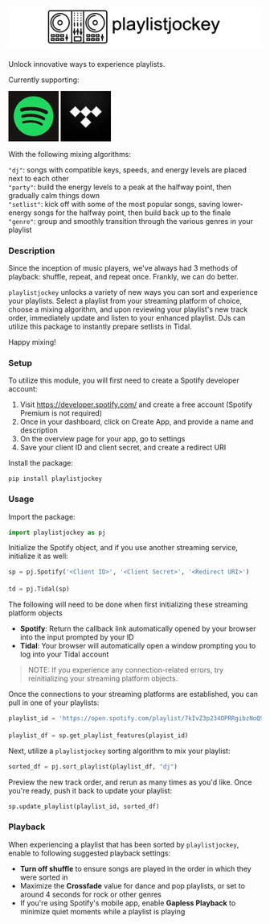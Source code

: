 # ![playlistjockey](images/banner_v1.png)
Unlock innovative ways to experience playlists.

Currently supporting:

![Spotify](images/spotify.jpg) ![Tidal](images/tidal.jpg)

With the following mixing algorithms:

`"dj"`: songs with compatible keys, speeds, and energy levels are placed next to each other<br>
`"party"`: build the energy levels to a peak at the halfway point, then gradually calm things down<br>
`"setlist"`: kick off with some of the most popular songs, saving lower-energy songs for the halfway point, then build back up to the finale<br>
`"genre"`: group and smoothly transition through the various genres in your playlist

### Description
Since the inception of music players, we've always had 3 methods of playback: shuffle, repeat, and repeat once. Frankly, we can do better.

`playlistjockey` unlocks a variety of new ways you can sort and experience your playlists. Select a playlist from your streaming platform of choice, choose a mixing algorithm, and upon reviewing
your playlist's new track order, immediately update and listen to your enhanced playlist. DJs can utilize this package to instantly prepare setlists in Tidal.

Happy mixing!

### Setup
To utilize this module, you will first need to create a Spotify developer account:<br>
  1. Visit https://developer.spotify.com/ and create a free account (Spotify Premium is not required)<br>
  2. Once in your dashboard, click on Create App, and provide a name and description<br>
  3. On the overview page for your app, go to settings<br>
  4. Save your client ID and client secret, and create a redirect URI<br>

Install the package:
```
pip install playlistjockey
```
### Usage
Import the package:
```python
import playlistjockey as pj
```
Initialize the Spotify object, and if you use another streaming service, initialize it as well:
```python
sp = pj.Spotify('<Client ID>', '<Client Secret>', '<Redirect URI>')

td = pj.Tidal(sp)
```
The following will need to be done when first initializing these streaming platform objects<br>
  - __Spotify__: Return the callback link automatically opened by your browser into the input prompted by your ID<br>
  - __Tidal__: Your browser will automatically open a window prompting you to log into your Tidal account

> NOTE: If you experience any connection-related errors, try reinitializing your streaming platform objects.

Once the connections to your streaming platforms are established, you can pull in one of your playlists:
```python
playlist_id = 'https://open.spotify.com/playlist/7kIvZ3p234OPRRgibzNoQS?si=9d743a7caec143b9'

playlist_df = sp.get_playlist_features(playist_id)
``` 

Next, utilize a `playlistjockey` sorting algorithm to mix your playlist:
```python
sorted_df = pj.sort_playlist(playlist_df, "dj")
```

Preview the new track order, and rerun as many times as you'd like. Once you're ready, push it back to update your playlist:
```python
sp.update_playlist(playlist_id, sorted_df)
```

### Playback
When experiencing a playlist that has been sorted by `playlistjockey`, enable to following suggested playback settings:<br>
  - **Turn off shuffle** to ensure songs are played in the order in which they were sorted in<br>
  - Maximize the **Crossfade** value for dance and pop playlists, or set to around 4 seconds for rock or other genres<br>
  - If you're using Spotify's mobile app, enable **Gapless Playback** to minimize quiet moments while a playlist is playing<br>
